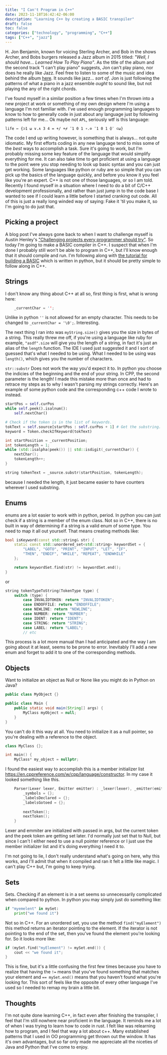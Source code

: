 ```yaml
---
title: "I Can't Program in C++"
date: 2023-11-18T16:42:42-06:00
description: "Learning C++ by creating a BASIC transpiler"
draft: false
toc: false
categories: ["technology", "programming", "C++"]
tags: ["C++", "jazz"]
---
```


H. Jon Benjamin, known for voicing Sterling Archer, and Bob in the shows Archer, and Bobs burgers released a Jazz album in 2015 titled: _"Well, I should have... Learned How To Play Piano"_. As the title of the album and the second track "I can't play piano" suggests, Jon can't play piano, nor does he really like Jazz. Feel free to listen to some of the music and idea behind the album [here](https://youtu.be/JuKJkghC2u0). It sounds like jazz... _sort of_. Jon is just following the patterns of what a piano in a jazz ensemble _ought_ to sound like, but not playing the any of the right chords.

I've found myself in a similar position a few times when I'm thrown into a new project at work or something of my own design where I'm using a language I'm not familiar with. I've used enough programming languages to know to how to generally code in just about any language just by following patterns left for me... Ok maybe not `APL`, seriously wtf is this language:

```apl
life ← {⊃1 ⍵ ∨.∧ 3 4 = +/ +⌿ ¯1 0 1 ∘.⊖ ¯1 0 1 ⌽¨ ⊂⍵}
```

The code I end up writing however, is something that is always... not quite idiomatic. My first efforts coding in any new language tend to miss some of the _best_ ways to accomplish a task. Sure it's going to work, but I'm probably missing some key feature of the language that would simplify everything for me. It can also take time to get proficient at using a language to the point were you stop needing to look up basic syntax and you can just get working. Some languages like python or ruby are so simple that you can pick up the basics of the language quickly, and before you know it you feel like you're an expert. C++ is not one of those languages, or so I am told. Recently I found myself in a situation where I need to do a bit of C/C++ development professionally, and rather than just jump in to the code base I wanted to see if I could learn a little before I started cranking out code. All of this is just a really long winded way of saying: Fake it 'til you make it, so I'm going to do just that.

## Picking a project 
A blog post I've always gone back to when I want to challenge myself is Austin Henley's ["Challenging projects every programmer should try"](https://austinhenley.com/blog/challengingprojects.html). So today I'm going to make a BASIC compiler in C++. I suspect that when I'm done I probably still won't be able to program in C++, but I'll know enough that it should compile and run. I'm following along with [the tutorial for building a BASIC](https://austinhenley.com/blog/teenytinycompiler1.html) which is written in python, but it should be pretty simple to follow along in C++.



## Strings

I don't know any thing about C++ at all so, first thing is first, what is wrong here:

```c++
    _currentChar = '';
```

Unlike in python `''` is not allowed for an empty character. This needs to be changed to `_currentChar = '\0';`. Interesting.

The next thing I ran into was `myString.size()` gives you the size in bytes of a string. This really threw me off, if you're using a language like ruby for example, `"asdf".size` will give you the length of a string, in fact it's just an alias of the `length` function. The IDE I used just suggested it and I sort of guessed that's what I needed to be using. What I needed to be using was `length()`, which gives you the number of characters.

`str::substr` Does not work the way you'd expect it to. In python you choose the indicies of the beginning and the end of your string. In CPP, the second parameter is the length! I made this mistake more than once and had to retrace my steps as to why I wasn't parsing my strings correctly. Here's an example of some python code and the corresponding c++ code I wrote to instead. 

```python
startPos = self.curPos
while self.peek().isalnum():
    self.nextChar()

# Check if the token is in the list of keywords.
tokText = self.source[startPos : self.curPos + 1] # Get the substring.
keyword = Token.checkIfKeyword(tokText)
```

```c++
int startPosition = _currentPosition;
int tokenLength = 1;
while (std::isalpha(peek()) || std::isdigit(_currentChar)) {
    nextChar();
    tokenLength++;
}

string tokenText = _source.substr(startPosition, tokenLength);
```

because I needed the length, it just became easier to have counters wherever I used substring.


## Enums

enums are a lot easier to work with in python, period. In python you can just check if a string is a member of the enum class. Not so in C++, there is no built in way of determining if a string is a valid enum of some type. You need to map it all out yourself. That means creating methods like:



```c++
bool isKeyword(const std::string& str) {
	static const std::unordered_set<std::string> keywordSet = {
		"LABEL", "GOTO", "PRINT", "INPUT", "LET", "IF",
		"THEN", "ENDIF", "WHILE", "REPEAT", "ENDWHILE"
	};

	return keywordSet.find(str) != keywordSet.end();
}
```

or

```c++
string tokenTypeToString(TokenType type) {
    switch (type) {
        case INVALIDTOKEN: return "INVALIDTOKEN";
        case ENDOFFILE: return "ENDOFFILE";
        case NEWLINE: return "NEWLINE";
        case NUMBER: return "NUMBER";
        case IDENT: return "IDENT";
        case STRING: return "STRING";
        case LABEL: return "LABEL";
        // etc
```

This process is a lot more manual than I had anticipated and the way I am going about it at least, seems to be prone to error. Inevitably I'll add a new enum and forget to add it to one of the corresponding methods.


## Objects

Want to initialize an object as Null or None like you might do in Python on Java?

```java
public class MyObject {}

public class Main {
    public static void main(String[] args) {
        MyClass myObject = null;
    }
}
```

You can't do it this way at all. You need to initialize it as a null pointer, so you're dealing with a reference to the object.

```c++
class MyClass {};

int main() {
    MyClass* my_object = nullptr;
```

I found the easiest way to accomplish this is a member initializer list https://en.cppreference.com/w/cpp/language/constructor. In my case it looked something like this.

```c++
    Parser(Lexer lexer, Emitter emitter) : _lexer(lexer), _emitter(emitter), _currentToken(), _peekToken() {
        _symbols = {};
		_labelsDeclared = {};
		_labelsGotoed = {};
		
		nextToken();
        nextToken();
    }
```

Lexer and emmiter are initialized with passed in args, but the current token and the peek token are getting set later. I'd normally just set that to Null, but since I can't I either need to use a null pointer reference or I just use the member initializer list and it's doing everything I need it to.

I'm not going to lie, I don't really understand what's going on here, why this works, and I'll admit that when it compiled and ran it felt a little like magic. I can't play C++ but, I'm going to keep trying.

## Sets

Sets. Checking if an element is in a set seems so unnecessarily complicated when compared to python. In python you may simply just do something like:

```python
if "myemelent" in mySet:
    print("we found it")
```

Not so in C++. For an unordered set, you use the method `find("myElement")` this method returns an iterator pointing to the element. If the iterator is not pointing to the end of the set, then you've found the element you're looking for. So it looks more like:

```c++
if (mySet.find("myElement") != mySet.end()) {
    cout << "we found it";
}
```

This is fine, but it's a little confusing the first few times because you have to realize that having the `!=` means that you've found something that matches your element and `== mySet.end()` means that you haven't found what you're looking for. This sort of feels like the opposite of every other language I've used so I needed to remap my brain a little bit.

## Thoughts

I'm not quite done learning C++, in fact even after finishing the transpiler, I feel that I'm still nowhere near proficient in the language. It reminds me a lot of when I was trying to learn how to code in rust. I felt like was relearning how to program, and I feel that way a lot about c++. Many established patterns that I used in OO programming get thrown out the window. It has it's own advantages, but so far only made me appreciate all the niceties of Java and Python that I've come to enjoy.